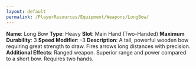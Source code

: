 ```yaml
---
layout: default
permalink: /PlayerResources/Equipment/Weapons/LongBow/
---
```

**Name**: Long Bow
**Type**: Heavy
**Slot**: Main Hand (Two-Handed)
**Maximum Durability**: 3
**Speed Modifier**: -3
**Description**: A tall, powerful wooden bow requiring great strength to draw. Fires arrows long distances with precision.
**Additional Effects**: Ranged weapon. Superior range and power compared to a short bow. Requires two hands.
